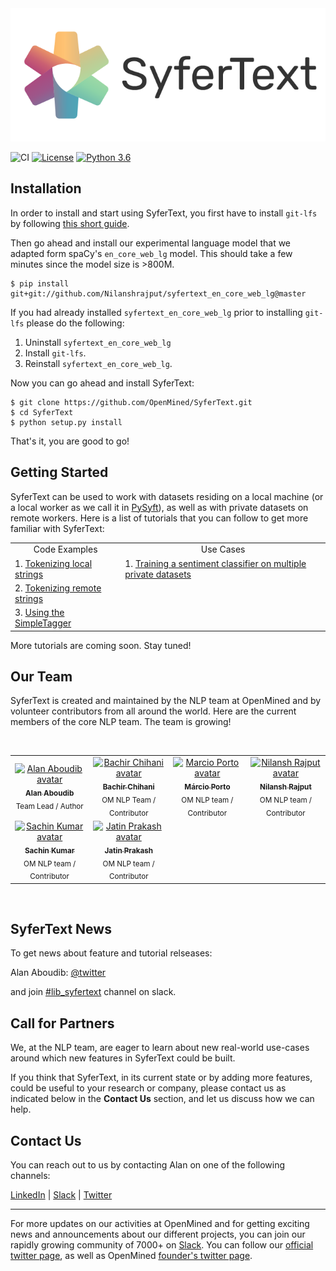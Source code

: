<img src='./art/syfertext_logo_horizontal.png'>

![CI](https://github.com/OpenMined/SyferText/workflows/CI/badge.svg)
[![License](https://img.shields.io/badge/License-Apache%202.0-blue.svg)](https://opensource.org/licenses/Apache-2.0)
[![Python 3.6](https://img.shields.io/badge/python-3.6-blue.svg)](https://www.python.org/downloads/release/python-360/)


## Installation

In order to install and start using SyferText, you first have to install `git-lfs` by following [this short guide](https://github.com/git-lfs/git-lfs/wiki/Installation). 

Then go ahead and install our experimental language model that we adapted form spaCy's `en_core_web_lg` model. This should take a few minutes since the model size is >800M.

```
$ pip install git+git://github.com/Nilanshrajput/syfertext_en_core_web_lg@master
```

If you had already installed `syfertext_en_core_web_lg` prior to installing `git-lfs` please do the following:

1. Uninstall `syfertext_en_core_web_lg`
2. Install `git-lfs`.
3. Reinstall `syfertext_en_core_web_lg`.

Now you can go ahead and install SyferText:

```
$ git clone https://github.com/OpenMined/SyferText.git
$ cd SyferText
$ python setup.py install
```

That's it, you are good to go!

## Getting Started

SyferText can be used to work with datasets residing on a local machine (or a local worker as we call it in [PySyft](https://github.com/OpenMined/PySyft)), as well as with private datasets on remote workers. Here is a list of tutorials that you can follow to get more familiar with SyferText:

<table>
<tbody>
<tr>
<td align = 'center'>Code Examples</td>
<td align = 'center'>Use Cases</td>
</tr>
<tr>
<td>1. <a href= "https://github.com/OpenMined/SyferText/blob/master/tutorials/Part%200%20-%20(Getting%20Started)%20Local%20Tokenization.ipynb">Tokenizing local strings</a></td>
<td>1. <a href= "https://github.com/OpenMined/SyferText/blob/master/tutorials/usecases/UC01%20-%20Sentiment%20Classifier%20-%20Private%20Datasets%20-%20(Secure%20Training).ipynb">Training a sentiment classifier on multiple private datasets</a></td>
</tr>
<tr>
<td>2. <a href= "https://bit.ly/37VEJ28">Tokenizing remote strings</a></td>
</tr>
<tr>
<td>3. <a href= "https://github.com/OpenMined/SyferText/blob/master/tutorials/Part%202%20-%20(Getting%20Started)%20Using%20SimpleTagger.ipynb">Using the SimpleTagger</a></td>
</tr>
</tbody>
</table>


More tutorials are coming soon. Stay tuned!

## Our Team

SyferText is created and maintained by the NLP team at OpenMined and by volunteer contributors from all around the world. Here are the current members of the core NLP team. The team is growing!

<br>
<table>
  <tr>
    <td align="center">
      <a href="https://twitter.com/alan_aboudib">
        <img src="https://avatars1.githubusercontent.com/u/11991643?s=240" width="170px;" alt="Alan Aboudib avatar">
        <br /><sub><b>Alan Aboudib</b></sub></a><br />
        <sub>Team Lead / Author</sub>
      </a>
    </td>
    <td align="center">
      <a href="https://github.com/dzlab">
        <img src="https://avatars0.githubusercontent.com/u/1645304?s=400&v=4" width="170px;" alt="Bachir Chihani avatar">
        <br /><sub><b>Bachir Chihani</b></sub></a><br />
        <sub>OM NLP Team / Contributor</sub>
      </a>
    </td>
    <td align="center">
      <a href="https://github.com/MarcioPorto">
        <img src="https://avatars1.githubusercontent.com/u/6521281?s=400&v=4" width="170px;" alt="Marcio Porto avatar">
        <br /><sub><b>Márcio Porto</b></sub></a><br />
        <sub>OM NLP team / Contributor</sub>
      </a>
    </td>
    <td align="center">
      <a href="https://github.com/Nilanshrajput">
        <img src="https://avatars0.githubusercontent.com/u/28673745?s=400&u=4573311779fc3cc924670e3e02108e35350c1f25&v=4"  width="170px;" alt="Nilansh Rajput avatar">
        <br /><sub><b>Nilansh Rajput</b></sub></a><br />
        <sub>OM NLP team / Contributor</sub>
      </a>
    </td>
  </tr>
  <tr>
    <td align="center">
      <a href="https://github.com/sachin-101">
        <img src="https://avatars1.githubusercontent.com/u/44168164?s=400&u=df1c9d775a3312cacd4b330f469773e23260eb28&v=4"  width="170px;" alt="Sachin Kumar avatar">
        <br /><sub><b>Sachin Kumar</b></sub></a><br />
        <sub>OM NLP team / Contributor</sub>
      </a>
    </td>
    <td align="center">
      <a href="https://github.com/bicycleman15">
        <img src="https://avatars0.githubusercontent.com/u/47978882?s=400&u=521e48efe1a9a652f4449f64278b690aa27dfe03&v=4"  width="170px;" alt="Jatin Prakash avatar">
        <br /><sub><b>Jatin Prakash</b></sub></a><br />
        <sub>OM NLP team / Contributor</sub>
      </a>
    </td>
  </tr>
  
  
</table>
<br>

## SyferText News

To get news about feature and tutorial relseases:

Alan Aboudib: [@twitter](https://twitter.com/alan_aboudib)

 and join [#lib_syfertext](https://openmined.slack.com/archives/CUWDZMED9) channel on slack.


## Call for Partners

We, at the NLP team, are eager to learn about new real-world use-cases around which new features in SyferText could be built. 

If you think that SyferText, in its current state or by adding more features, could be useful to your research or company, please contact us as indicated below in the **Contact Us** section, and let us discuss how we can help.


## Contact Us

You can reach out to us by contacting Alan on one of the following channels:

 [LinkedIn](https://www.linkedin.com/in/ala-aboudib/) | [Slack](https://app.slack.com/client/T6963A864/DDKH3SXKL/user_profile/UDKH3SH8S) | [Twitter](https://twitter.com/alan_aboudib)
 
-------

For more updates on our activities at OpenMined and for getting exciting news and announcements about our different projects, you can join our rapidly growing community of 7000+ on [Slack](https://slack.openmined.org/). You can follow our [official twitter page](https://twitter.com/openminedorg), as well as OpenMined [founder's twitter page](https://twitter.com/iamtrask).

